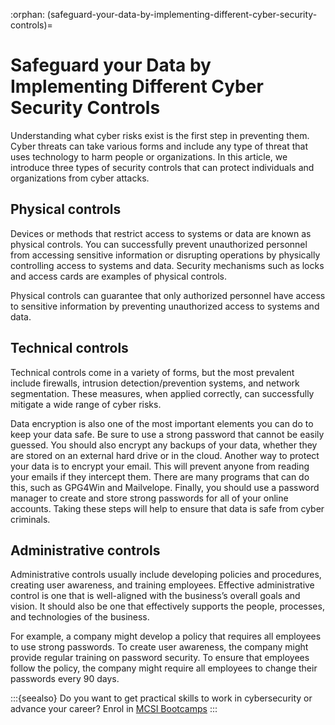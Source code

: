 :orphan:
(safeguard-your-data-by-implementing-different-cyber-security-controls)=

# Safeguard your Data by Implementing Different Cyber Security Controls

Understanding what cyber risks exist is the first step in preventing them. Cyber threats can take various forms and include any type of threat that uses technology to harm people or organizations. In this article, we introduce three types of security controls that can protect individuals and organizations from cyber attacks.

## Physical controls

Devices or methods that restrict access to systems or data are known as physical controls. You can successfully prevent unauthorized personnel from accessing sensitive information or disrupting operations by physically controlling access to systems and data. Security mechanisms such as locks and access cards are examples of physical controls.

Physical controls can guarantee that only authorized personnel have access to sensitive information by preventing unauthorized access to systems and data.

## Technical controls

Technical controls come in a variety of forms, but the most prevalent include firewalls, intrusion detection/prevention systems, and network segmentation. These measures, when applied correctly, can successfully mitigate a wide range of cyber risks.

Data encryption is also one of the most important elements you can do to keep your data safe. Be sure to use a strong password that cannot be easily guessed. You should also encrypt any backups of your data, whether they are stored on an external hard drive or in the cloud. Another way to protect your data is to encrypt your email. This will prevent anyone from reading your emails if they intercept them. There are many programs that can do this, such as GPG4Win and Mailvelope. Finally, you should use a password manager to create and store strong passwords for all of your online accounts. Taking these steps will help to ensure that data is safe from cyber criminals.

## Administrative controls

Administrative controls usually include developing policies and procedures, creating user awareness, and training employees. Effective administrative control is one that is well-aligned with the business’s overall goals and vision. It should also be one that effectively supports the people, processes, and technologies of the business.

For example, a company might develop a policy that requires all employees to use strong passwords. To create user awareness, the company might provide regular training on password security. To ensure that employees follow the policy, the company might require all employees to change their passwords every 90 days.

:::{seealso}
Do you want to get practical skills to work in cybersecurity or advance your career? Enrol in [MCSI Bootcamps](https://www.mosse-institute.com/bootcamps.html)
:::
